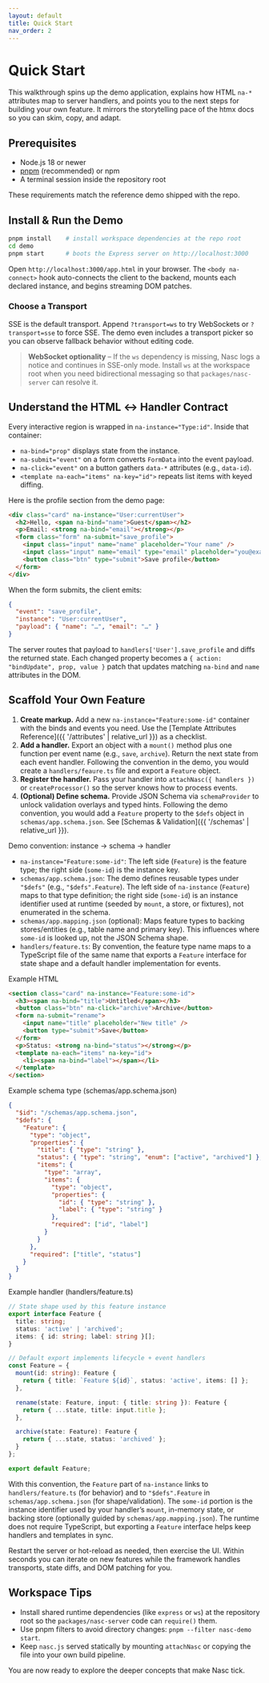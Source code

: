 ```yaml
---
layout: default
title: Quick Start
nav_order: 2
---
```


# Quick Start

This walkthrough spins up the demo application, explains how HTML `na-*` attributes map to server handlers, and points you to the next steps for building your own feature. It mirrors the storytelling pace of the htmx docs so you can skim, copy, and adapt.

## Prerequisites

- Node.js 18 or newer
- [pnpm](https://pnpm.io/) (recommended) or npm
- A terminal session inside the repository root

These requirements match the reference demo shipped with the repo.

## Install & Run the Demo

```bash
pnpm install    # install workspace dependencies at the repo root
cd demo
pnpm start      # boots the Express server on http://localhost:3000
```

Open `http://localhost:3000/app.html` in your browser. The `<body na-connect>` hook auto-connects the client to the backend, mounts each declared instance, and begins streaming DOM patches.

### Choose a Transport

SSE is the default transport. Append `?transport=ws` to try WebSockets or `?transport=sse` to force SSE. The demo even includes a transport picker so you can observe fallback behavior without editing code.

> **WebSocket optionality** – If the `ws` dependency is missing, Nasc logs a notice and continues in SSE-only mode. Install `ws` at the workspace root when you need bidirectional messaging so that `packages/nasc-server` can resolve it.

## Understand the HTML ↔ Handler Contract

Every interactive region is wrapped in `na-instance="Type:id"`. Inside that container:

- `na-bind="prop"` displays state from the instance.
- `na-submit="event"` on a form converts `FormData` into the event payload.
- `na-click="event"` on a button gathers `data-*` attributes (e.g., `data-id`).
- `<template na-each="items" na-key="id">` repeats list items with keyed diffing.

Here is the profile section from the demo page:

```html
<div class="card" na-instance="User:currentUser">
  <h2>Hello, <span na-bind="name">Guest</span></h2>
  <p>Email: <strong na-bind="email"></strong></p>
  <form class="form" na-submit="save_profile">
    <input class="input" name="name" placeholder="Your name" />
    <input class="input" name="email" type="email" placeholder="you@example.com" />
    <button class="btn" type="submit">Save profile</button>
  </form>
</div>
```

When the form submits, the client emits:

```json
{
  "event": "save_profile",
  "instance": "User:currentUser",
  "payload": { "name": "…", "email": "…" }
}
```

The server routes that payload to `handlers['User'].save_profile` and diffs the returned state. Each changed property becomes a `{ action: "bindUpdate", prop, value }` patch that updates matching `na-bind` and `name` attributes in the DOM.

## Scaffold Your Own Feature

1. **Create markup.** Add a new `na-instance="Feature:some-id"` container with the binds and events you need. Use the [Template Attributes Reference]({{ '/attributes' | relative_url }}) as a checklist.
2. **Add a handler.** Export an object with a `mount()` method plus one function per event name (e.g., `save`, `archive`). Return the next state from each event handler. Following the convention in the demo, you would create a `handlers/feaure.ts` file and export a `Feature` object.
3. **Register the handler.** Pass your handler into `attachNasc({ handlers })` or `createProcessor()` so the server knows how to process events.
4. **(Optional) Define schema.** Provide JSON Schema via `schemaProvider` to unlock validation overlays and typed hints. Following the demo convention, you would add a `Feature` property to the `$defs` object in `schemas/app.schema.json`. See [Schemas & Validation]({{ '/schemas' | relative_url }}).

Demo convention: instance → schema → handler

- `na-instance="Feature:some-id"`: The left side (`Feature`) is the feature type; the right side (`some-id`) is the instance key.
- `schemas/app.schema.json`: The demo defines reusable types under `"$defs"` (e.g., `"$defs".Feature`). The left side of `na-instance` (`Feature`) maps to that type definition; the right side (`some-id`) is an instance identifier used at runtime (seeded by `mount`, a store, or fixtures), not enumerated in the schema.
- `schemas/app.mapping.json` (optional): Maps feature types to backing stores/entities (e.g., table name and primary key). This influences where `some-id` is looked up, not the JSON Schema shape.
- `handlers/feature.ts`: By convention, the feature type name maps to a TypeScript file of the same name that exports a `Feature` interface for state shape and a default handler implementation for events.

Example HTML

```html
<section class="card" na-instance="Feature:some-id">
  <h3><span na-bind="title">Untitled</span></h3>
  <button class="btn" na-click="archive">Archive</button>
  <form na-submit="rename">
    <input name="title" placeholder="New title" />
    <button type="submit">Save</button>
  </form>
  <p>Status: <strong na-bind="status"></strong></p>
  <template na-each="items" na-key="id">
    <li><span na-bind="label"></span></li>
  </template>
</section>
```

Example schema type (schemas/app.schema.json)

```json
{
  "$id": "/schemas/app.schema.json",
  "$defs": {
    "Feature": {
      "type": "object",
      "properties": {
        "title": { "type": "string" },
        "status": { "type": "string", "enum": ["active", "archived"] },
        "items": {
          "type": "array",
          "items": {
            "type": "object",
            "properties": {
              "id": { "type": "string" },
              "label": { "type": "string" }
            },
            "required": ["id", "label"]
          }
        }
      },
      "required": ["title", "status"]
    }
  }
}
```

Example handler (handlers/feature.ts)

```ts
// State shape used by this feature instance
export interface Feature {
  title: string;
  status: 'active' | 'archived';
  items: { id: string; label: string }[];
}

// Default export implements lifecycle + event handlers
const Feature = {
  mount(id: string): Feature {
    return { title: `Feature ${id}`, status: 'active', items: [] };
  },

  rename(state: Feature, input: { title: string }): Feature {
    return { ...state, title: input.title };
  },

  archive(state: Feature): Feature {
    return { ...state, status: 'archived' };
  }
};

export default Feature;
```

With this convention, the `Feature` part of `na-instance` links to `handlers/feature.ts` (for behavior) and to `"$defs".Feature` in `schemas/app.schema.json` (for shape/validation). The `some-id` portion is the instance identifier used by your handler’s `mount`, in-memory state, or backing store (optionally guided by `schemas/app.mapping.json`). The runtime does not require TypeScript, but exporting a `Feature` interface helps keep handlers and templates in sync.

Restart the server or hot-reload as needed, then exercise the UI. Within seconds you can iterate on new features while the framework handles transports, state diffs, and DOM patching for you.

## Workspace Tips

- Install shared runtime dependencies (like `express` or `ws`) at the repository root so the `packages/nasc-server` code can `require()` them.
- Use pnpm filters to avoid directory changes: `pnpm --filter nasc-demo start`.
- Keep `nasc.js` served statically by mounting `attachNasc` or copying the file into your own build pipeline.

You are now ready to explore the deeper concepts that make Nasc tick.
